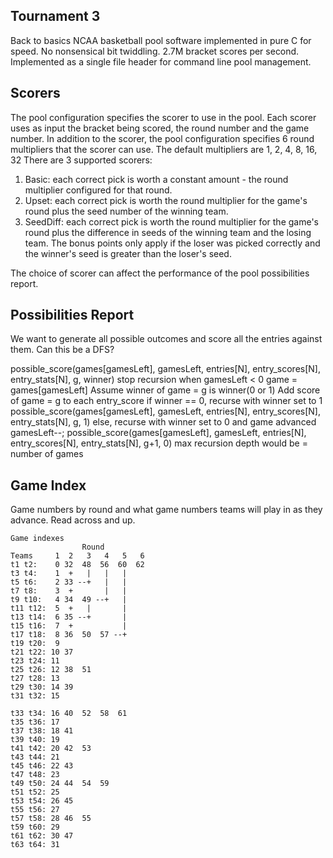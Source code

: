 Tournament 3
-------------
Back to basics NCAA basketball pool software implemented in pure C for speed.
No nonsensical bit twiddling.  2.7M bracket scores per second. Implemented
as a single file header for command line pool management.

Scorers
-------
The pool configuration specifies the scorer to use in the pool.
Each scorer uses as input the bracket being scored, the round number
and the game number. In addition to the scorer, the pool configuration
specifies 6 round multipliers that the scorer can use. The default
multipliers are 1, 2, 4, 8, 16, 32
There are 3 supported scorers:

1. Basic: each correct pick is worth a constant amount - the
   round multiplier configured for that round.
1. Upset: each correct pick is worth the round multiplier
   for the game's round plus the seed number of the winning team.
1. SeedDiff: each correct pick is worth the round multiplier
   for the game's round plus the difference in seeds of the 
   winning team and the losing team. The bonus points only 
   apply if the loser was picked correctly and the winner's
   seed is greater than the loser's seed.

The choice of scorer can affect the performance of the pool
possibilities report.

Possibilities Report
---------------------
We want to generate all possible outcomes and score all the entries
against them. Can this be a DFS?

possible_score(games[gamesLeft], gamesLeft, entries[N], entry_scores[N], entry_stats[N], g, winner)
  stop recursion when gamesLeft &lt; 0
  game = games[gamesLeft]
  Assume winner of game = g is winner(0 or 1)
  Add score of game = g to each entry_score
  if winner == 0, recurse with winner set to 1
      possible_score(games[gamesLeft], gamesLeft, entries[N], entry_scores[N], entry_stats[N], g, 1)
  else, recurse with winner set to 0 and game advanced
      gamesLeft--;
      possible_score(games[gamesLeft], gamesLeft, entries[N], entry_scores[N], entry_stats[N], g+1, 0)
  max recursion depth would be = number of games

Game Index
-----------
Game numbers by round and what game numbers teams will play in
as they advance. Read across and up.

    Game indexes
                    Round
    Teams     1  2   3   4   5   6
    t1 t2:    0 32  48  56  60  62
    t3 t4:    1  +   |   |   |
    t5 t6:    2 33 --+   |   |
    t7 t8:    3  +       |   |
    t9 t10:   4 34  49 --+   |
    t11 t12:  5  +   |       |
    t13 t14:  6 35 --+       |
    t15 t16:  7  +           |
    t17 t18:  8 36  50  57 --+
    t19 t20:  9
    t21 t22: 10 37
    t23 t24: 11
    t25 t26: 12 38  51
    t27 t28: 13 
    t29 t30: 14 39
    t31 t32: 15 

    t33 t34: 16 40  52  58  61
    t35 t36: 17
    t37 t38: 18 41
    t39 t40: 19
    t41 t42: 20 42  53
    t43 t44: 21
    t45 t46: 22 43
    t47 t48: 23
    t49 t50: 24 44  54  59
    t51 t52: 25
    t53 t54: 26 45
    t55 t56: 27
    t57 t58: 28 46  55
    t59 t60: 29
    t61 t62: 30 47
    t63 t64: 31

